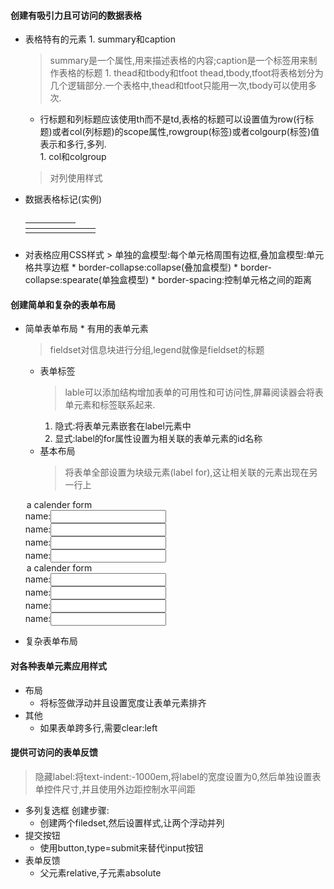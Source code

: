 #### 创建有吸引力且可访问的数据表格
   * 表格特有的元素
    1. summary和caption
        > summary是一个属性,用来描述表格的内容;caption是一个标签用来制作表格的标题
    1. thead和tbody和tfoot
        > thead,tbody,tfoot将表格划分为几个逻辑部分.一个表格中,thead和tfoot只能用一次,tbody可以使用多次.
        
        * 行标题和列标题应该使用th而不是td,表格的标题可以设置值为row(行标题)或者col(列标题)的scope属性,rowgroup(标签)或者colgourp(标签)值表示和多行,多列.       
    1. col和colgroup
        > <colgroup><col/></colgroup> 对列使用样式
        
   * 数据表格标记(实例)
   
       <table summary="a calendar table">
        <!-- 表格标题 -->
            <caption>
                <!-- 列组 -->
                <colgroup>
                <!-- 单列 -->
                    <col id="item1">
                    <col id="item2">
                    <col id="item3">
                    <col id="item4">
                    <col id="item5">
                </colgroup>
            </caption>
            <!-- 逻辑头 -->
            <thead>
                <tr>
                    <th scope="col"></th>
                    <th scope="col"></th>
                    <th scope="col"></th>
                    <th scope="col"></th>
                    <th scope="col"></th>
                </tr>
            </thead>
            <!-- 逻辑body -->
            <tbody>
                <tr>
                    <td><a href="#"></a></td>
                    <td><a href="#"></a></td>
                    <td><a href="#"></a></td>
                    <td><a href="#"></a></td>
                    <td><a href="#"></a></td>
                    <td><a href="#"></a></td>
                    <td><a href="#"></a></td>
                </tr>
            </tbody>
            <!-- 逻辑尾部 -->
            <tfoot>
                <tr>
                    <th></th>
                </tr>
            </tfoot>
        </table>
   * 对表格应用CSS样式
    > 单独的盒模型:每个单元格周围有边框,叠加盒模型:单元格共享边框
    * border-collapse:collapse(叠加盒模型)
    * border-collapse:spearate(单独盒模型)
    * border-spacing:控制单元格之间的距离
#### 创建简单和复杂的表单布局
   * 简单表单布局
    * 有用的表单元素
        > fieldset对信息块进行分组,legend就像是fieldset的标题
        
        * 表单标签
            > lable可以添加结构增加表单的可用性和可访问性,屏幕阅读器会将表单元素和标签联系起来.
            1. 隐式:将表单元素嵌套在label元素中
            1. 显式:label的for属性设置为相关联的表单元素的id名称
        * 基本布局
            >将表单全部设置为块级元素(label for),这让相关联的元素出现在另一行上
            
        <filedset>
            <legend>a calender form</legend>
            <div><label for="">name:<input type="text" id="#"></label></div>
            <div><label for="">name:<input type="text" id="#"></label></div>
            <div><label for="">name:<input type="text" id="#"></label></div>
            <div><label for="">name:<input type="text" id="#"></label></div>
        </filedset>
        <filedset>
            <legend>a calender form</legend>
            <div><label for="">name:<input type="text" id="#"></label></div>
            <div><label for="">name:<input type="text" id="#"></label></div>
            <div><label for="">name:<input type="text" id="#"></label></div>
            <div><label for="">name:<input type="text" id="#"></label></div>
        </filedset>
   * 复杂表单布局
#### 对各种表单元素应用样式
   * 布局
       * 将标签做浮动并且设置宽度让表单元素排齐
   * 其他
       * 如果表单跨多行,需要clear:left
#### 提供可访问的表单反馈
   > 隐藏label:将text-indent:-1000em,将label的宽度设置为0,然后单独设置表单控件尺寸,并且使用外边距控制水平间距
   
   * 多列复选框
    创建步骤:
       * 创建两个filedset,然后设置样式,让两个浮动并列
   * 提交按钮
       * 使用button,type=submit来替代input按钮
   * 表单反馈
       * 父元素relative,子元素absolute
   